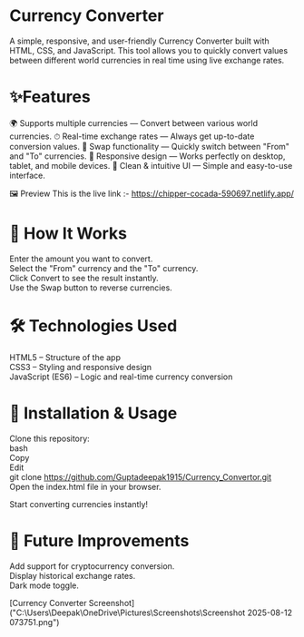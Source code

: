 # Currency Converter
A simple, responsive, and user-friendly Currency Converter built with HTML, CSS, and JavaScript.
This tool allows you to quickly convert values between different world currencies in real time using live exchange rates.

# ✨Features
🌍 Supports multiple currencies — Convert between various world currencies.
⏱ Real-time exchange rates — Always get up-to-date conversion values.
🔄 Swap functionality — Quickly switch between "From" and "To" currencies.
📱 Responsive design — Works perfectly on desktop, tablet, and mobile devices.
🎯 Clean & intuitive UI — Simple and easy-to-use interface.

🖼 Preview
 This is the live link :- https://chipper-cocada-590697.netlify.app/

# 🚀 How It Works
Enter the amount you want to convert.<br>
Select the "From" currency and the "To" currency.<br>
Click Convert to see the result instantly.<br>
Use the Swap button to reverse currencies.<br>

# 🛠 Technologies Used
HTML5 – Structure of the app<br>
CSS3 – Styling and responsive design<br>
JavaScript (ES6) – Logic and real-time currency conversion<br>

# 📂 Installation & Usage
Clone this repository:<br>
bash<br>
Copy<br>
Edit<br>
git clone https://github.com/Guptadeepak1915/Currency_Convertor.git<br>
Open the index.html file in your browser.<br>

Start converting currencies instantly!

# 📌 Future Improvements
Add support for cryptocurrency conversion.<br>
Display historical exchange rates.<br>
Dark mode toggle.<br>

[Currency Converter Screenshot]("C:\Users\Deepak\OneDrive\Pictures\Screenshots\Screenshot 2025-08-12 073751.png")
